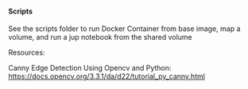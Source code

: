 #### Scripts
See the scripts folder to run Docker Container from base image, map a volume, and run a jup notebook from the shared volume

Resources:


Canny Edge Detection Using Opencv and Python:
https://docs.opencv.org/3.3.1/da/d22/tutorial_py_canny.html
